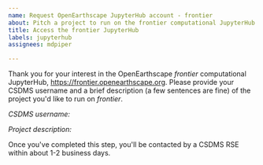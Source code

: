 ```yaml
---
name: Request OpenEarthscape JupyterHub account - frontier
about: Pitch a project to run on the frontier computational JupyterHub.
title: Access the frontier JupyterHub
labels: jupyterhub
assignees: mdpiper

---
```


Thank you for your interest in the OpenEarthscape *frontier* computational JupyterHub, https://frontier.openearthscape.org.
Please provide your CSDMS username and a brief description (a few sentences are fine) of the project you'd like to run on *frontier*.

*CSDMS username:*


*Project description:*


Once you've completed this step, you'll be contacted
by a CSDMS RSE within about 1-2 business days.
